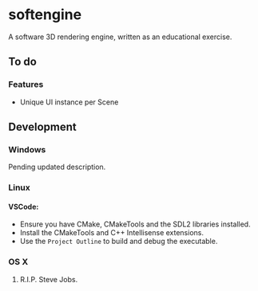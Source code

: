 # softengine
A software 3D rendering engine, written as an educational exercise.

## To do

### Features

* Unique UI instance per Scene

## Development

### Windows

Pending updated description.

### Linux

#### VSCode:
- Ensure you have CMake, CMakeTools and the SDL2 libraries installed.
- Install the CMakeTools and C++ Intellisense extensions.
- Use the `Project Outline` to build and debug the executable.

### OS X
1. R.I.P. Steve Jobs.